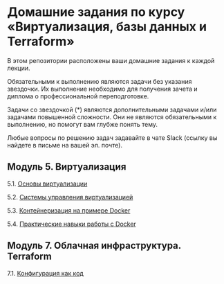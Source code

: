 # Домашние задания по курсу «Виртуализация, базы данных и Terraform»

В этом репозитории расположены ваши домашние задания к каждой лекции. 

Обязательными к выполнению являются задачи без указания звездочки. Их выполнение необходимо для получения зачета и диплома о профессиональной переподготовке.

Задачи со звездочкой (*) являются дополнительными задачами и/или задачами повышенной сложности. Они не являются обязательными к выполнению, но помогут вам глубже понять тему.

Любые вопросы по решению задач задавайте в чате Slack (ссылку вы найдете в письме на вашей эл. почте).

## Модуль 5. Виртуализация

5.1. [Основы виртуализации](https://github.com/netology-code/virt-homeworks/tree/master/05-virt-01-basics)

5.2. [Системы управления виртуализацией](https://github.com/netology-code/virt-homeworks/tree/master/05-virt-02-control-systems)

5.3. [Контейнеризация на примере Docker](https://github.com/netology-code/virt-homeworks/tree/master/05-virt-03-docker-usage)

5.4. [Практические навыки работы с Docker](https://github.com/netology-code/virt-homeworks/tree/master/05-virt-04-docker-practical-skills)


## Модуль 7. Облачная инфраструктура. Terraform

7.1. [Конфигурация как код](07-terraform-01-intro) 

